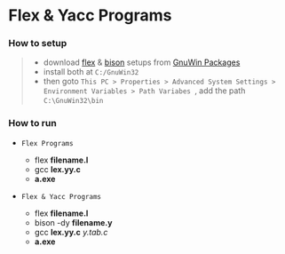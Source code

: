 # Flex & Yacc Programs

### How to setup
  >  - download [flex](./setups/flex-2.5.4a-1.exe) & [bison](./setups/bison-2.4.1-setup.exe) setups from [GnuWin Packages](http://gnuwin32.sourceforge.net/packages.html)       
  >  - install both at `C:/GnuWin32`     
  >  - then goto `This PC > Properties > Advanced System Settings > Environment Variables > Path Variabes `, add the path `C:\GnuWin32\bin`    

### How to run
 - `Flex Programs`
   - flex **filename.l**
   - gcc **lex.yy.c**
   - **a.exe**   
 
 - `Flex & Yacc Programs`   
   - flex **filename.l**
   - bison -dy **filename.y**
   - gcc **lex.yy.c** *y.tab.c*
   - **a.exe**

